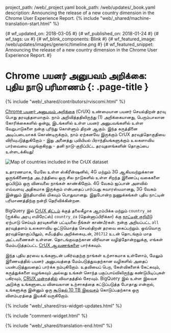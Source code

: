 project_path: /web/_project.yaml
book_path: /web/updates/_book.yaml
description: Announcing the release of a new country dimension in the Chrome User Experience Report.
{% include "web/_shared/machine-translation-start.html" %}

{# wf_updated_on: 2018-03-05 #}
{# wf_published_on: 2018-01-24 #}
{# wf_tags: ux #}
{# wf_blink_components: Blink #}
{# wf_featured_image: /web/updates/images/generic/timeline.png #}
{# wf_featured_snippet: Announcing the release of a new country dimension in the Chrome User Experience Report. #}

# Chrome பயனர் அனுபவம் அறிக்கை: புதிய நாடு பரிமாணம் {: .page-title }

{% include "web/_shared/contributors/rviscomi.html" %}

<div class="clearfix"></div>

[Chrome பயனர் அனுபவம் அறிக்கை](/web/tools/chrome-user-experience-report/) (CrUX) உண்மையான பயனர் செயல்திறன் தரவு பொது தரவுத்தளமாகும். நாம் அறிவித்ததிலிருந்து (1) அறிக்கையானது, பெரும்பாலான கோரிக்கைகளில் ஒன்று, இடங்களில் உள்ள பயனர் அனுபவங்களில் உள்ள வேறுபாடுகளை நன்கு புரிந்து கொள்ளும் திறன் ஆகும். இந்த கருத்தினை அடிப்படையாகக் கொண்டிருக்கும், நாம் ஏற்கனவே இருக்கும் CrUX தரவுத்தொகுதியை விரிவுபடுத்துகிறோம் - இது அனைத்து புவியியல் பிராந்தியங்களுக்கும் உலகளாவிய பார்வையை வழங்குகிறது - தனி நாடு-குறிப்பிட்ட தரவுதளங்களின் தொகுப்பை உள்ளடக்கியது!

<img src="/web/updates/images/2018/01/crux-countries.png"
    alt="Map of countries included in the CrUX dataset"/>

உதாரணமாக, மேலே உள்ள ஸ்கிரீன்ஷனில், 4G மற்றும் 3G ஆகியவற்றுக்கான ஒருங்கிணைந்த அடர்த்தியை ஒரு சில நாடுகளில் உள்ள சிறந்த இணைப்பு வகைகளை ஒப்பிடும் ஒரு வினவலை நாங்கள் காண்கிறோம். 4G வேகம் ஜப்பான் அளவில் எவ்வளவு அதிகமாக இருக்கும் என்பதைப் பார்ப்பது சுவாரஸ்யமானது, 3G வேகம் இன்னும் இந்தியாவில் மிகவும் பொதுவானது. இதுபோன்ற நுணுக்கங்கள் புதிய நாட்டின் பரிமாணத்திற்கு நன்றி தெரிவிக்கின்றன.

BigQuery இல் [CrUX திட்டம்](https://bigquery.cloud.google.com/dataset/chrome-ux-report:all) க்குத் தலைகீழாக ஆரம்பிக்க மற்றும் `country_ae` (ஐக்கிய அரபு எமிரேட்ஸ்) `country_za` (தென்னாப்பிரிக்கா) க்கு [நாட்டின் குறியீடு](https://en.wikipedia.org/wiki/ISO_3166-1_alpha-2) ஏற்பாடு செய்யும் தரவுகளின் பட்டியலை நீங்கள் காண்பீர்கள். நன்கு அறியப்பட்ட `all` தரவுத்தளம் உலகளாவிய ஒட்டுமொத்த செயல்திறன் தரவை கைப்பற்றும். ஒவ்வொரு தரவுத்தொகுப்பிலும், சமீபத்திய அறிக்கையுடன், `201712` உடன் தொடங்கும் மாத அட்டவணைகள் உள்ளன. தொடங்குவதற்கான விரிவான வழித்தோன்றலுக்கு, எங்கள் மேம்படுத்தப்பட்ட [CrUX ஆவணங்களை](/web/tools/chrome-user-experience-report/) பார்க்கவும்.

இந்த புதிய தரவை உங்களுடன் பகிர்வதற்கு நாங்கள் உற்சாகமாக உள்ளோம், மேலும் இணையத்தில் பயனர் அனுபவத்தை மேம்படுத்துவதற்கான வழிகளில் அதைப் பயன்படுத்துவதைப் பார்க்க நம்புகிறோம். உதவியைப் பெற, கேள்விகளைக் கேட்கவும், கருத்துக்களை வழங்கவும் அல்லது உங்கள் சொந்த பகுப்பாய்விலிருந்து கண்டுபிடிப்புகள் பகிரவும், [CRUX மன்றத்தில்](https://groups.google.com/a/chromium.org/forum/#!forum/chrome-ux-report) விவாதத்தில் சேரவும். BigQuery இல் உள்ள இலவச அடுக்கு உங்களுடைய வினவலான உற்சாகத்தை கட்டுப்படுத்த போதாது என்றால், உங்களுக்கு இன்னும் ஒரு [கூடுதல் 10 TB இலவசம்](https://docs.google.com/forms/d/e/1FAIpQLSeMYnz93JQuO7rPewVrKpLfxO7JREOysti0CQyRo31bc7cXHA/viewform) கொடுப்பதற்காக ஒரு விளம்பரத்தை இயக்கி வருகிறோம்.

{% include "web/_shared/rss-widget-updates.html" %}

{% include "comment-widget.html" %}

{% include "web/_shared/translation-end.html" %}
